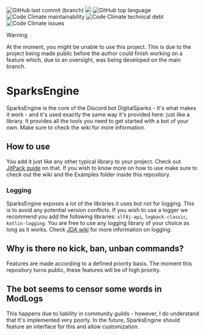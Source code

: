 ![GitHub last commit (branch)](https://img.shields.io/github/last-commit/astatio/SparksEngine) [![](https://jitpack.io/v/astatio/SparksEngine.svg)](https://jitpack.io/#astatio/SparksEngine) ![GitHub top language](https://img.shields.io/github/languages/top/astatio/SparksEngine?logo=kotlin&color=7F52FF) ![Code Climate maintainability](https://img.shields.io/codeclimate/maintainability/astatio/SparksEngine) ![Code Climate technical debt](https://img.shields.io/codeclimate/tech-debt/astatio/SparksEngine) ![Code Climate issues](https://img.shields.io/codeclimate/issues/astatio/SparksEngine)


> [!WARNING]
> At the moment, you might be unable to use this project. This is due to the project being made public before the author could finish working on a feature which, due to an oversight, was being developed on the main branch.

# SparksEngine
SparksEngine is the core of the Discord bot DigitalSparks - It's what makes it work - and it's used exactly the same way it's provided here: just like a library. It provides all the tools you need to get started with a bot of your own. Make sure to check the wiki for more information.

## How to use
You add it just like any other typical library to your project. Check out [JitPack guide](https://jitpack.io/) on that. If you wish to know more on how to use make sure to check out the wiki and the Examples folder inside this repository.

### Logging
SparksEngine exposes a lot of the libraries it uses but not for logging. This is to avoid any potential version conflicts. If you wish to use a logger we recommend you add the following libraries: `slf4j-api`, `logback-classic`, `kotlin-logging`. You are free to use any logging library of your choice as long as it works. Check [JDA wiki](https://jda.wiki/setup/logging/) for more information on logging.

## Why is there no kick, ban, unban commands?
Features are made according to a defined priority basis. The moment this repository turns public, these features will be of high priority.

## The bot seems to censor some words in ModLogs
This happens due to liability in community guilds - however, I do understand that It's implemented very poorly. In the future, SparksEngine should feature an interface for this and allow customization. 

